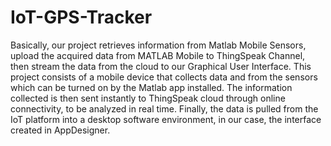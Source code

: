 # IoT-GPS-Tracker
Basically, our project retrieves information from Matlab Mobile Sensors, upload the acquired data from MATLAB Mobile to ThingSpeak Channel, then stream the data from the cloud to our Graphical User Interface. This project consists of a mobile device that collects data and from the sensors which can be turned on by the Matlab app installed. The information collected is then sent instantly to ThingSpeak cloud through online connectivity, to be analyzed in real time. Finally, the data is pulled from the IoT platform into a desktop software environment, in our case, the interface created in AppDesigner.
